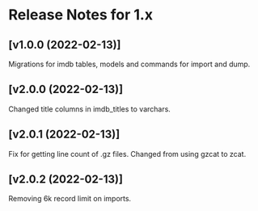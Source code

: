 # Release Notes for 1.x

## [v1.0.0 (2022-02-13)]

Migrations for imdb tables, models and commands for import and dump.

## [v2.0.0 (2022-02-13)]

Changed title columns in imdb_titles to varchars.

## [v2.0.1 (2022-02-13)]

Fix for getting line count of .gz files. Changed from using gzcat to zcat.

## [v2.0.2 (2022-02-13)]

Removing 6k record limit on imports.

